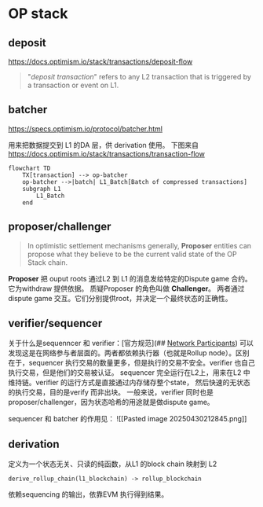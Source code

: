 # OP stack
## deposit
https://docs.optimism.io/stack/transactions/deposit-flow

>"_deposit transaction_" refers to any L2 transaction that is triggered by a transaction or event on L1.

## batcher

https://specs.optimism.io/protocol/batcher.html

用来把数据提交到 L1 的DA 层，供 derivation 使用。
下图来自 https://docs.optimism.io/stack/transactions/transaction-flow

```mermaid
flowchart TD
    TX[transaction] --> op-batcher
    op-batcher -->|batch| L1_Batch[Batch of compressed transactions]
    subgraph L1
        L1_Batch
    end
```

## proposer/challenger
>In optimistic settlement mechanisms generally, **Proposer** entities can propose what they believe to be the current valid state of the OP Stack chain.

**Proposer** 把 ouput roots 通过L2 到 L1 的消息发给特定的Dispute game 合约。它为withdraw 提供依据。
质疑Proposer 的角色叫做 **Challenger**。
两者通过dispute game 交互。它们分别提供root，并决定一个最终状态的正确性。

## verifier/sequencer

关于什么是sequenncer 和 verifier：[官方规范](## [Network Participants](https://specs.optimism.io/background.html?highlight=verifier#network-participants))
可以发现这是在网络参与者层面的。两者都依赖执行器（也就是Rollup node）。区别在于，sequencer 执行交易的数量更多，但是执行的交易不安全。verifier 也自己执行交易，但是他们的交易被认证。
sequencer 完全运行在L2上，用来在L2 中维持链。verifier 的运行方式是直接通过内存储存整个state， 然后快速的无状态的执行交易，目的是verify 而非出块。
一般来说，verifier 同时也是proposer/challenger，因为状态哈希的用途就是做dispute game。

sequencer 和 batcher 的作用见：
![[Pasted image 20250430212845.png]]

## derivation 

定义为一个状态无关、只读的纯函数，从L1 的block chain 映射到 L2
```
derive_rollup_chain(l1_blockchain) -> rollup_blockchain
```
依赖sequencing 的输出，依靠EVM 执行得到结果。